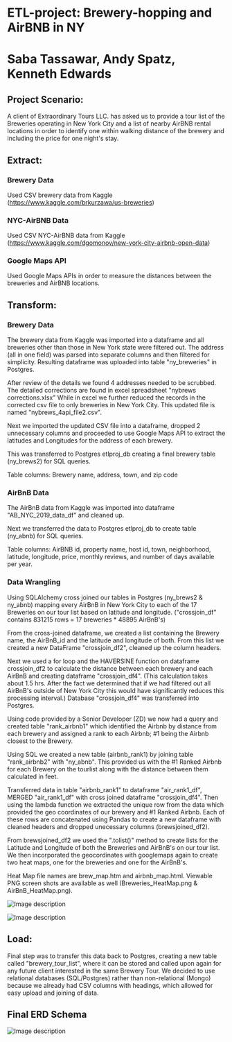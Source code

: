 # ETL-project: Brewery-hopping and AirBNB in NY
# Saba Tassawar, Andy Spatz, Kenneth Edwards

## Project Scenario:

A client of Extraordinary Tours LLC. has asked us to provide a tour list of the Breweries operating in New York City and a list of nearby AirBNB rental locations in order to identify one within walking distance of the brewery and including the price for one night's stay.


## Extract: 
### Brewery Data
Used CSV brewery data from Kaggle (https://www.kaggle.com/brkurzawa/us-breweries) 
### NYC-AirBNB Data
Used CSV NYC-AirBNB data from Kaggle (https://www.kaggle.com/dgomonov/new-york-city-airbnb-open-data)
### Google Maps API
Used Google Maps APIs in order to measure the distances between the breweries and AirBNB locations.


## Transform:
### Brewery Data
The brewery data from Kaggle was imported into a dataframe and all breweries other than those in New York state were filtered out.
The address (all in one field) was parsed into separate columns and then filtered for simplicity.
Resulting dataframe was uploaded into table "ny_breweries" in Postgres.

After review of the details we found 4 addresses needed to be scrubbed. The detailed corrections are found in excel spreadsheet "nybrews corrections.xlsx"
While in excel we further reduced the records in the corrected csv file to only breweries in New York City. 
This updated file is named "nybrews_4api_file2.csv".

Next we imported the updated CSV file into a dataframe, dropped 2 unnecessary columns and proceeded to use Google Maps API to extract the latitudes and Longitudes for the address of each brewery.

This was transferred to Postgres etlproj_db creating a final brewery table (ny_brews2) for SQL queries.

Table columns:  Brewery name, address, town, and zip code

### AirBnB Data
The AirBnB data from Kaggle was imported into dataframe "AB_NYC_2019_data_df" and cleaned up.

Next we transferred the data to Postgres etlproj_db to create table (ny_abnb) for SQL queries.

Table columns: AirBNB id, property name, host id, town, neighborhood, latitude, longitude, price, monthly reviews, and number of days available per year.

### Data Wrangling
Using SQLAlchemy cross joined our tables in Postgres (ny_brews2 & ny_abnb) mapping every AirBnB in New York City to each of the 17 Breweries on our tour list based on latitude and longitude. ("crossjoin_df" contains 831215 rows = 17 breweries * 48895 AirBnB's)

From the cross-joined dataframe, we created a list containing the Brewery name, the AirBnB_id and the latitude and longitude of both.
From this list we created a new DataFrame "crossjoin_df2", cleaned up the column headers. 

Next we used a for loop and the HAVERSINE function on dataframe crossjoin_df2 to calculate the distance between each brewery and each AirBnB and creating dataframe "crossjoin_df4". (This calculation takes about 1.5 hrs. After the fact we determined that if we had filtered out all AirBnB's outside of New York City this would have significantly reduces this processing interval.) Database "crossjoin_df4" was transferred into Postgres.

Using code provided by a Senior Developer (ZD) we now had a query and created table "rank_airbnb1" which identified the Airbnb by distance from each brewery and assigned a rank to each Airbnb; #1 being the Airbnb closest to the Brewery.

Using SQL we created a new table (airbnb_rank1) by joining table "rank_airbnb2" with "ny_abnb". This provided us with the #1 Ranked Airbnb for each Brewery on the tourlist along with the distance between them calculated in feet.

Transferred data in table "airbnb_rank1" to dataframe "air_rank1_df", MERGED "air_rank1_df" with cross joined dataframe "crossjoin_df4". Then using the lambda function we extracted the unique row from the data which provided the geo coordinates of our brewery and #1 Ranked Airbnb. Each of these rows are concatenated using Pandas to create a new dataframe with cleaned headers and dropped unecessary columns (brewsjoined_df2).

From brewsjoined_df2 we used the ".tolist()" method to create lists for the Latitude and Longitude of both the Breweries and AirBnB's on our tour list. We then incorporated the geocordinates with googlemaps again to create two heat maps, one for the breweries and one for the AirBnB's.

Heat Map file names are brew_map.htm and airbnb_map.html. Viewable PNG screen shots are available as well (Breweries_HeatMap.png & AirBnB_HeatMap.png).

![Image description](https://github.com/SabaTass/ETL-project/blob/master/Breweries_HeatMap.PNG)

![Image description](https://github.com/SabaTass/ETL-project/blob/master/AirBnB_HeatMap.PNG)


## Load: 

Final step was to transfer this data back to Postgres, creating a new table called "brewery_tour_list", where it can be stored and called upon again for any future client interested in the same Brewery Tour.  We decided to use relational databases (SQL/Postgres) rather than non-relational (Mongo) because we already had CSV columns with headings, which allowed for easy upload and joining of data.

## Final ERD Schema

![Image description](https://github.com/SabaTass/ETL-project/blob/master/brewery_erd.png) 